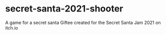# secret-santa-2021-shooter
A game for a secret santa Giftee created for the Secret Santa Jam 2021 on itch.io
